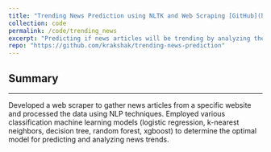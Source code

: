 ```yaml
---
title: "Trending News Prediction using NLTK and Web Scraping [GitHub](https://github.com/krakshak/trending-news-prediction)"
collection: code
permalink: /code/trending_news
excerpt: "Predicting if news articles will be trending by analyzing the news titles and description.<br><br><b>Skills</b>: Python web scraping, NLP (NLTK), Python data manipulation - Numpy, Pandas, Machine Learning - Logistic Regression, K-Nearest Neighbors, Decision Tree, Random Forest, Xgboost"
repo: "https://github.com/krakshak/trending-news-prediction"
---
```


## Summary
---

Developed a web scraper to gather news articles from a specific website and processed the data using NLP techniques. Employed various classification machine learning models (logistic regression, k-nearest neighbors, decision tree, random forest, xgboost) to determine the optimal model for predicting and analyzing news trends.